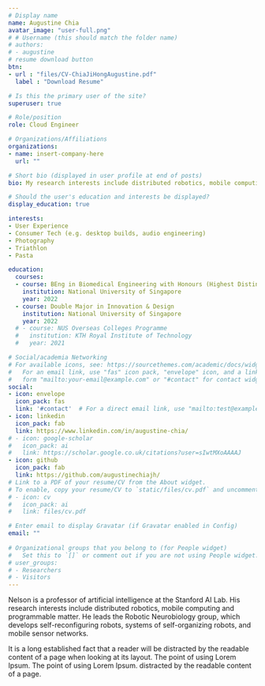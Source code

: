 ```yaml
---
# Display name
name: Augustine Chia
avatar_image: "user-full.png"
# # Username (this should match the folder name)
# authors:
# - augustine
# resume download button
btn:
- url : "files/CV-ChiaJiHongAugustine.pdf"
  label : "Download Resume"

# Is this the primary user of the site?
superuser: true

# Role/position
role: Cloud Engineer

# Organizations/Affiliations
organizations:
- name: insert-company-here
  url: ""

# Short bio (displayed in user profile at end of posts)
bio: My research interests include distributed robotics, mobile computing and programmable matter.

# Should the user's education and interests be displayed?
display_education: true

interests:
- User Experience
- Consumer Tech (e.g. desktop builds, audio engineering)
- Photography
- Triathlon
- Pasta

education:
  courses:
  - course: BEng in Biomedical Engineering with Honours (Highest Distinction)
    institution: National University of Singapore
    year: 2022
  - course: Double Major in Innovation & Design
    institution: National University of Singapore
    year: 2022
  # - course: NUS Overseas Colleges Programme
  #   institution: KTH Royal Institute of Technology
  #   year: 2021

# Social/academia Networking
# For available icons, see: https://sourcethemes.com/academic/docs/widgets/#icons
#   For an email link, use "fas" icon pack, "envelope" icon, and a link in the
#   form "mailto:your-email@example.com" or "#contact" for contact widget.
social:
- icon: envelope
  icon_pack: fas
  link: '#contact'  # For a direct email link, use "mailto:test@example.org".
- icon: linkedin
  icon_pack: fab
  link: https://www.linkedin.com/in/augustine-chia/
# - icon: google-scholar
#   icon_pack: ai
#   link: https://scholar.google.co.uk/citations?user=sIwtMXoAAAAJ
- icon: github
  icon_pack: fab
  link: https://github.com/augustinechiajh/
# Link to a PDF of your resume/CV from the About widget.
# To enable, copy your resume/CV to `static/files/cv.pdf` and uncomment the lines below.  
# - icon: cv
#   icon_pack: ai
#   link: files/cv.pdf

# Enter email to display Gravatar (if Gravatar enabled in Config)
email: ""
  
# Organizational groups that you belong to (for People widget)
#   Set this to `[]` or comment out if you are not using People widget.  
# user_groups:
# - Researchers
# - Visitors
---
```


Nelson is a professor of artificial intelligence at the Stanford AI Lab. His research interests include distributed robotics, mobile computing and programmable matter. He leads the Robotic Neurobiology group, which develops self-reconfiguring robots, systems of self-organizing robots, and mobile sensor networks.


It is a long established fact that a reader will be distracted by the readable content of a page when looking at its layout. The point of using Lorem Ipsum. The point of using Lorem Ipsum. distracted by the readable content of a page.
